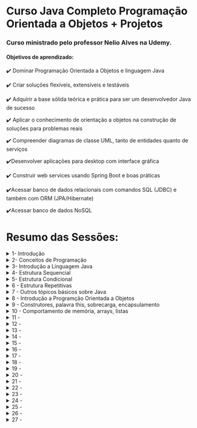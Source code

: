 # Curso Java Completo Programação Orientada a Objetos + Projetos

### Curso ministrado pelo professor Nelio Alves na Udemy.


#### Objetivos de aprendizado:


:heavy_check_mark: Dominar Programação Orientada a Objetos e linguagem Java

:heavy_check_mark: Criar soluções flexíveis, extensíveis e testáveis

:heavy_check_mark: Adquirir a base sólida teórica e prática para ser um desenvolvedor Java de sucesso

:heavy_check_mark: Aplicar o conhecimento de orientação a objetos na construção de soluções para problemas reais

:heavy_check_mark: Compreender diagramas de classe UML, tanto de entidades quanto de serviços

:heavy_check_mark:Desenvolver aplicações para desktop com interface gráfica

:heavy_check_mark: Construir web services usando Spring Boot e boas práticas

:heavy_check_mark:Acessar banco de dados relacionais com comandos SQL (JDBC) e também com ORM (JPA/Hibernate)

:heavy_check_mark:Acessar banco de dados NoSQL

# Resumo das Sessões:

<details>
  <summary>1- Introdução </summary>
    Neste módulo só teve uma simples apresentação do curso
</details>
<details>
  <summary>2- Conceitos de Programação</summary>
  Neste módulo veremos os conceitos mais básicos de programação.

### O que é um algoritmo ?

Algoritmo é uma sequência finita de instruções dadas ao computador para se resolver um problema. É aplicado em diversas áreas do conhecimento.  

Exemplo de uma resolução de um problema do dia a dia, usando algoritmo:

1 - Colocar a roupa em um recipiente

2 - Colocar um pouco de sabão e amaciante

3 - Encher d e água 

4 - Mexer tudo até dissolver todo o sabão

5 - Deixar de molho por vinte minutos 

6 - Esfregar a roupa 

7 - Enxaguar a roupa 

8 - Torcer

### O que é uma Automação ?

Consiste em utilizar máquina(s) para executar o procedimento desejado de forma automática ou semiautomática.

### O que é uma Linguagem de Programação ?

É um conjunto de regras **léxicas** (ortografia) e **sintáticas** (gramática) para se escrever programas.

------

**Léxica:** Diz respeito à correção das palavras "isoladas" (ortografia)

**Exemplo (Português) :**

Cachorro :heavy_check_mark:

Caxorro  :x:

**Exemplo (Programação) :**

main :heavy_check_mark:

maim :x:

------

**Sintática:** Diz respeito à correção das sentenças (gramática).

**Exemplo (Português) :**

O cachorro está com fome :heavy_check_mark:

A cachorro está com fome  :x:

**Exemplo (Programação) :**

x = 2 + y; :heavy_check_mark:

x = + 2 y; :x:

------
</details>
<details>
  <summary>3- Introdução a Linguagem Java</summary>

### O que é Java?
- Linguagem de programação (regras sintáticas) • Plataforma de desenvolvimento e execução
- Bibliotecas (API) • Ambientes de execução.

### Histórico 

- Problemas resolvidos e motivo de seu sucesso: 
- Ponteiros / gerenciamento de memória 
- Portabilidade falha: reescrever parte do código ao mudar de SO 
- Utilização em dispositivos diversos 
- Custo 
- Criada pela Sun Microsystems no meio da década de 1990
-  Adquirida pela Oracle Corporation em 2010

### Aspectos notáveis

- Código compilado para bytecode e executado em máquina virtual (JVM) 
- Portável, segura, robusta 
- Roda em vários tipos de dispositivos 
- Domina o mercado corporativo desde o fim do século 20
- Padrão Android por muitos anos

### **Edições**

- Java ME - Java Micro Edition - dispositivos embarcados e móveis - IoT
  - http://www.oracle.com/technetwork/java/javame
- Java SE - Java Standard Edition - core - desktop e servidores
  - http://www.oracle.com/technetwork/java/javase
  - https://en.wikipedia.org/wiki/Java_version_history
- JavaFX - desktop e RIA
- Java EE - Java Enterprise Edition - aplicações corporativas
  - http://www.oracle.com/technetwork/java/javaee
  - https://en.wikipedia.org/wiki/Java_EE_version_history


#### Contextualização Parte 2 JRE, JDK, bytecodes e máquina virtual

##### 	Bibliotecas - API specification

- ##### https://docs.oracle.com/javase/8/docs/api/
- https://docs.oracle.com/javase/10/docs/api/

- JVM - Java Virtual Machine
  - Máquina virtual do Java - necessário para executar sistemas Java
- http://www.oracle.com/technetwork/java/javase/downloads
  - JRE - Java Runtime Environment
  - Necessário para usuários finais executarem aplicações Java no computador
- Server JRE
  - Necessário para executar sistemas Java em servidores
- JDK - Java Development Kit
  - Necessário para desenvolvedores Java. Contém o JRE, mais ferramentas para desenvolvimento, depuração e monitoramento de projetos Java.

#### **Compilação e interpretação**

- Linguagens compiladas: C, C++
- Linguagens interpretadas: PHP, JavaScript
- Linguagens pré-compiladas + máquina virtual: Java, C#

**Modelo de execução**

![](https://github.com/gabrielcristhie/Estudos/blob/main/Backend/Java/Java%20Completo%20Programação%20Orientada%20a%20Objetos%20%2B%20Projetos/Imagens/modelo_de_execucao_java.png)

##### Estrutura de uma aplicação Java

- Uma aplicação é composta por classes
- package = agrupamento LÓGICO de classes relacionadas
- Módulo (Java 9+) = Agrupamento lógico de pacotes relacionados
  - Runtime = Agrupamento físico
- Aplicação = Agrupamento de módulo relacionados

#### Intalação do JDK e Eclipse no Windows

##### **Checklist**

- Certifique-se de que seu Windows esteja devidamente licenciado e atualizado
  - Windows update

- Baixar e instalar o Java JDK
  - http://www.oracle.com/technetwork/java/javase/downloads

- Configurar variáveis de ambiente do sistema
  - Painel de Controle -> Variáveis de Ambiente
  - Variável JAVA_HOME: C:\app.Program Files\Java\jdk-10.0.1
  - Variável Path: incluir C:\app.Program Files\Java\jdk-10.0.1\bin
  - Testar no terminal de comando: java --version

- Baixar e descompactar o Eclipse
  - https://www.eclipse.org/downloads/eclipse-packages/
  - Testar: rodar o Eclipse e escolher um "workspace" (pasta onde você vai salvar seus projetos)

#### Primeiro programa em Java no Eclipse

**Checklist**

- Window -> Perspective -> Open Perspective -> Java
- File -> New -> Java Project
- Package Explorer
  - JRE System Library
  - Pasta "src"
- Criar classe
  - Botão direito no projeto -> New -> Class
  - Escolher um nome para a classe (iniciar com letra Maiúscula)
  - Escolher um nome para o pacote (iniciar com letra Minúscula)
  - Selecionar public static void main
- Classe
  - Package
  - Cláusula import: referências a outros pacotes
  - Classe
  - Método
  - public static void main(String[] args)
- Executar o programa: Botão direito no arquivo -> Run As -> Java Application
- Como fechar e reabrir o projeto? E o workspace?
- Dica: indentação automática: CTRL + SHIFT -> F
</details>
<details>
  <summary>4- Estrutura Sequencial</summary>

**Tipos primitivos em Java (tipo valor)**

![](https://github.com/gabrielcristhie/Estudos/blob/main/Backend/Java/Java%20Completo%20Programação%20Orientada%20a%20Objetos%20%2B%20Projetos/Imagens/tipos_primitivos.png)

**String e Object**

![](https://github.com/gabrielcristhie/Estudos/blob/main/Backend/Java/Java%20Completo%20Programação%20Orientada%20a%20Objetos%20%2B%20Projetos/Imagens/tipos_primitivos_2.png)


**Valores padrão**

Quando criamos um array ou um objeto com atributos desses tipos, esses são os valores atribuídos inicialmente aos dados.

![](https://github.com/gabrielcristhie/Estudos/blob/main/Backend/Java/Java%20Completo%20Programação%20Orientada%20a%20Objetos%20%2B%20Projetos/Imagens/tipos_primitivos_3.png)

**Tipo valor vs. tipo referência**

![](https://github.com/gabrielcristhie/Estudos/blob/main/Backend/Java/Java%20Completo%20Programação%20Orientada%20a%20Objetos%20%2B%20Projetos/Imagens/tipos_primitivos_4.png)

#### Restrições e convenções para nomes
- Não pode começar com dígito: use uma letra ou _
- Não usar acentos ou til
- Não pode ter espaço em branco
- Sugestão: use nomes que tenham um significado
#### Convenções

- Camel Case: lastName
  - pacotes
  - atributos
  - métodos
  - variáveis e parâmetros
- Pascal Case: ProductService
  - classes

#### Conversão implícita e casting 

- Conversão implícita entre tipos
- Casting: conversão explícita entre tipos COMPATÍVEIS

#### Os tipos aplicados em Java:
```
public class Tipos {

	public static void main(String[] args) {

		boolean completed = false;
		char gender = 'F';
		char letter = '\u0041';
		byte n1 = 126;
		int n2 = 1000;
		int n3 = 2147483647;
		long n4 = 2147483648L;
		float n5 = 4.5f;
		double n6 = 4.5;
		
		String name = "Maria Green";
		Object obj1 = "Alex Brown";
		Object obj2 = 4.5f;
		
		System.out.println(completed);
		System.out.println(gender);
		System.out.println(letter);
		System.out.println(n1);
		System.out.println(n2);
		System.out.println(n3);
		System.out.println(n4);
		System.out.println(n5);
		System.out.println(n6);
		System.out.println(name);
		System.out.println(obj1);
		System.out.println(obj2);

	}

}
```
</details>
<details>
  <summary>5- Estrutura Condicional</summary>

  #### Expressões comparativas:

São expressões que comparam uma coisa com outra e o resultado sempre é um valor verdade (Verdadeiro ou Falso ).

![operadores_comparativos.png](https://github.com/gabrielcristhie/Estudos/blob/main/Backend/Java/Java%20Completo%20Programa%C3%A7%C3%A3o%20Orientada%20a%20Objetos%20%2B%20Projetos/Imagens/operadores_comparativos.png)

#### Expressões Lógicas:

Assim como as expressões comparativas o resultado das expressões lógicas são um valor verdade (Verdadeiro ou Falso )

![operadores_lógicos.jpg](https://github.com/gabrielcristhie/Estudos/blob/main/Backend/Java/Java%20Completo%20Programa%C3%A7%C3%A3o%20Orientada%20a%20Objetos%20%2B%20Projetos/Imagens/operadores_l%C3%B3gicos.jpg)

#### Estrutura condicional:

É uma estrutura de controle que permite definir que um certo bloco de comandos somente será executado dependendo de uma condição.

![if_else.png](https://github.com/gabrielcristhie/Estudos/blob/main/Backend/Java/Java%20Completo%20Programa%C3%A7%C3%A3o%20Orientada%20a%20Objetos%20%2B%20Projetos/Imagens/if_else.png)
</details>
<details>
  <summary>6 - Estrutura Repetitivas</summary>

#### Estrutura Repetitiva:

O que é estrutura de repetição? Dentro da lógica de programação é uma estrutura que permite executar mais de uma vez o mesmo comando ou conjunto de comandos, de acordo com uma condição ou com um contador.

#### Expressão While:

É uma estrutura de controle que repete um bloco de comandos enquanto uma condição for verdadeira. Quando usar ? : quando não se sabe previamente a quantidade de repetições que será realizada. 

Exemplo:

```java
While (condição){
	instrução 1
	instrução 2
	instrução 3	
}
```

#### Problema exemplo:

Digitar um número e mostrar sua raiz quadrada com três casas decimais, depois repetir o procedimento. Quando o usuário digitar um número negativo (podendo inclusive ser na primeira vez), mostrar uma mensagem "Negative number" e terminar o programa.

```
Enter a number: 25
5.000
Enter another number: 10
3.162
Enter another number: 9
3.000
Enter another number: -4
Negative number

```

Solução :

```java
package app;

import java.util.Locale;
import java.util.Scanner;

public class app.Program {

	public static void main(String[] args) {
		
		Locale.setDefault(Locale.US);
		Scanner sc = new Scanner(System.in);
		
		System.out.println("ENter a number: ");
		double n = sc.nextDouble();
		
		while(n > 0.0) {
			double sr = Math.sqrt(n);
			//.3f formata a saída com a casa decimal de 3 dígitos
			System.out.printf("%.3f%n", sr);
			System.out.println("Enter another number");
			n = sc.nextDouble();
		}
		
		System.out.println("NEgative number... end!");
		sc.close();
	}
}
```

#### Expressão For (Para)

![Untitled](https://github.com/gabrielcristhie/Estudos/blob/main/Backend/Java/Java%20Completo%20Programa%C3%A7%C3%A3o%20Orientada%20a%20Objetos%20%2B%20Projetos/Imagens/for.png)

**Problema exemplo**

Digitar um número N e depois N valores inteiros. Mostrar a soma dos N valores digitados.

```
How many integer numbers are you going to enter? 3
Value #1: 10
Value #2: 7
Value #3: 8
Sum = 25
```

Solução :

```java
import java.util.Scanner;

public class app.Program {

	public static void main(String[] args) {
		
		Scanner sc = new Scanner(System.in);
		
		System.out.println("How many integer number are you going to enter: ");
		int n = sc.nextInt();
		
		int sum = 0;
		
		for(int i = 1; i<= n ; i++) {
			System.out.print("Value #" + i + ": ");
			int x = sc.nextInt();
			sum += x;
		}
		System.out.println("Sum = "+ sum);
		
		sc.close();
	}
}
```

#### Exercício de fixação - estruturas repetitivas while e for:

Fazer um programa para ler um número N (se for digitado um valor não positivo, mostrar uma mensagem e ler novamente). Em seguida, N valores inteiros. Mostrar o maior dentre os N números digitados. Veja exemplo:

#### Exemplo:

```
Enter N: 0
N must be positive! Try again: -2
N must be positive! Try again: 4
Value #1: 5
Value #2: 4
Value #3: 10
Value #4: 2
Higher = 10
```

Solução :

```java
import java.util.Scanner;

public class app.Program {

	public static void main(String[] args) {
		
		Scanner sc  = new Scanner(System.in);
		
		System.out.print("Enter N: ");
		int n = sc.nextInt();
		while(n <= 0) {
			System.out.println("N nust be positive! try again!: ");
			n = sc.nextInt();
		}
		
		int higher = Integer.MIN_VALUE;
		for(int i = 1 ; i <= n ; i++) {
			System.out.println("Value #"+ i + ": ");
			int x = sc.nextInt();
			if(x > higher) {
				higher = x;
			}
		}

		System.out.println("Higher = "+ higher);
		
		sc.close();

	}

}
```

#### Estrutura repetitiva do-while:

**Problema exemplo**

Digitar um número e mostrar sua raiz quadrada, depois perguntar ao usuário se ele deseja repetir o procedimento (y/n). Caso ele responda 'y', repetir o procedimento.

```
Enter a number: 9
Square root = 3.000
Repeat (y/n)? y
Enter a number: 10
Square root = 3.162
Repeat (y/n)? n
```

Solução :

```java
import java.util.Locale;
import java.util.Scanner;

public class app.Program {

	public static void main(String[] args) {
		
		Locale.setDefault(Locale.US);
		Scanner sc = new Scanner(System.in);
		
		char resp;
		
		do {
			System.out.print("Enter a number");
			double n = sc.nextDouble();
			double sq = Math.sqrt(n);
			System.out.printf("Square root = %.3f%n", sq);
			
			System.out.print("Repeat? 'y' or 'n'");
			resp = sc.next().charAt(0);
			
		}while(resp != 'n');
		sc.close();
	}

}
```

</details>
<details>
  <summary>7 - Outros tópicos básicos sobre Java</summary>
### Restrições para nomes de variáveis:

- Não pode começar com dígito: use uma letra ou _
- Não pode usar acentos ou til
- Não pode ter espaço em branco
- Sugestão: use nomes que tenham significado

### Exemplo de variáveis escritas de forma errada:

int 5minutes:

int salário;

int salario do funcionário;

### Exemplo de variáveis escritas de forma certa:

int _5minutes;

int salario;

int salarioDoFuncionario;

### Convenções:

- **Camel Case: lastName**
  - pacotes
  - atributos
  - métodos
  - variáveis e parâmetros
- **Pascal Case: ProductService**
  - Classes

### Operadores Bitwise

É possível realizar operações lógicas entre números inteiros em Java. Mas como assim? Operações lógicas não são somente entre valores lógicos (booleanos)?

Sim e Não...

Sim, operações lógicas (E, Ou, Não, Não-E, Não-Ou, Ou-Exclusivo, etc.) são realizadas apenas entre valores lógicos.

Entretanto em Java é possível realizar algumas operações lógicas entre valores numéricos inteiros. Neste caso, as operações lógicas ocorrem no nível de *bits* dos números, ou seja, as operações lógicas ocorrem com as representações binárias dos números.

Para realizar uma operação lógica com números inteiros (a nível de bits) com Java, basta utilizarmos os operadores **&**, **|** e **^**.

### Exemplo:

```java
public class OperacoesBitwise {

    public static void main(String[] args) {

        int a = 10;
        int b = 12;

        System.out.println(a + " | " + b + " = " + (a | b));
        System.out.println(a + " & " + b + " = " + (a & b));
        System.out.println(a + " ^ " + b + " = " + (a ^ b));

        a = 9;
        b = 7;

        System.out.println(a + " | " + b + " = " + (a | b));
        System.out.println(a + " & " + b + " = " + (a & b));
        System.out.println(a + " ^ " + b + " = " + (a ^  b));

    }

}
```

Saída:

```java
10 | 12 = 14
10 & 12 = 8
10 ^ 12 = 6
9 | 7 = 15
9 & 7 = 1
9 ^ 7 = 14
```

### Funções para formatar Strings:

- Formatar: toLowerCase(),toUpperCase(),trim()
- Recortar: substring(inicio),substring (incio,fim)
- Substituir: Replace(char,char),Replace(string,string)
- Buscar: IndexOf,LastIndexOf
- str.Split("")

### Comentários em Java:

Comentário de linha:

É expressado com duas barras, exemplo:

```java
//comentário de linha em Java
```

Comentário de bloco:

É expressado pelo conjunto de de uma barra e um asterisco, exemplo:

```java
/* 
este é o comentário de bloco
*/
```

</details>

<details>
  <summary>8 - Introdução a Programção Orientada a Objetos</summary>

### Classe:

- É um tipo estruturado que pode conter (membros):
  - Atributos (dados / campos)
  - Métodos (funções / operações)
- A classe também pode prover muitos outros recursos, tais como:
  - Construtores
  - Sobrecarga
  - Encapsulamento
  - Herança
  - Polimorfismo
- Exemplos:
  - Entidades: Produto, Cliente, Triangulo
  - Serviços: ProdutoService, ClienteService, EmailService, StorageService
  - Controladores: ProdutoController, ClienteController
  - Utilitários: Calculadora, Compactador
  - Outros (views, repositórios, gerenciadores, etc.)

### Problema exemplo:

Fazer um programa para ler as medidas dos lados de dois triângulos X e Y (suponha medidas
válidas). Em seguida, mostrar o valor das áreas dos dois triângulos e dizer qual dos dois triângulos
possui a maior área.
A fórmula para calcular a área de um triângulo a partir das medidas de seus lados a, b e c é a
seguinte (fórmula de Heron):
"imagem do calculo"
"imagem do exemplo"

#### Solução:

```java
import java.util.Locale;
import java.util.Scanner;
  public class Program {
    public static void main(String[] args) {
    Locale.setDefault(Locale.US);
        Scanner sc = new Scanner(System.in);
        double xA, xB, xC, yA, yB, yC;
          System.out.println("Enter the measures of triangle X: ");
          xA = sc.nextDouble();
          xB = sc.nextDouble();
          xC = sc.nextDouble();
          System.out.println("Enter the measures of triangle Y: ");
          yA = sc.nextDouble();
          yB = sc.nextDouble();
          yC = sc.nextDouble();
double p = (xA + xB + xC) / 2.0;
double areaX = Math.sqrt(p * (p - xA) * (p - xB) * (p - xC));
p = (yA + yB + yC) / 2.0;
double areaY = Math.sqrt(p * (p - yA) * (p - yB) * (p - yC));
System.out.printf("Triangle X area: %.4f%n", areaX);
System.out.printf("Triangle Y area: %.4f%n", areaY);
if (areaX > areaY) {
System.out.println("Larger area: X");}
else {
System.out.println("Larger area: Y");}
sc.close();
}}
```

</details>

<details>
  <summary> 9 - Construtores, palavra this, sobrecarga, encapsulamento </summary>

### Construtores:

  • É uma operação especial da classe, que executa no momento da
instanciação do objeto

  • Usos comuns:
    • Iniciar valores dos atributos
    • Permitir ou obrigar que o objeto receba dados / dependências no momento de sua
      instanciação (injeção de dependência)
  • Se um construtor customizado não for especificado, a classe disponibiliza o
    construtor padrão:
        Product p = new Product();
  • É possível especificar mais de um construtor na mesma classe (sobrecarga)

### Palavra THIS:

• É uma referência para o próprio objeto
• Usos comuns:
    • Diferenciar atributos de variáveis locais
    • Passar o próprio objeto como argumento na chamada de um método ou
      construtor

### Sobrecarga

  • É um recurso que uma classe possui de oferecer mais de uma
operação com o mesmo nome, porém com diferentes listas de
parâmetros.

### Encapsulamento
  • É um princípio que consiste em
esconder detalhes de implementação
de uma classe, expondo apenas
operações seguras e que mantenham
os objetos em um estado consistente.
  • Regra de ouro: o objeto deve sempre
estar em um estado consistente, e a
própria classe deve garantir isso.

### Modificadores de Acesso

  • private: o membro só pode ser acessado na própria classe
  • (nada): o membro só pode ser acessado nas classes do mesmo pacote
  • protected: o membro só pode ser acessado no mesmo pacote, bem como em
subclasses de pacotes diferentes
  • public: o membro é acessado por todas classes (ao menos que ele resida em
um módulo diferente que não exporte o pacote onde ele está)

</details>
<details>
  <summary>10 - Comportamento de memória, arrays, listas</summary>

### Referência vs. tipos valor 

Variáveis cujo tipo são classes não devem ser entendidas como caixas, mas sim
“tentáculos” (ponteiros) para caixas
Product p1, p2;
p1 = new Product("TV", 900.00, 0);
p2 = p1;

### Valor "null"

Tipos referência aceitam o valor "null", que indica que a variável aponta pra ninguém.
  Product p1, p2;
  p1 = new Product("TV", 900.00, 0);
  p2 = null;

### Tipos primitivos são tipos valor
  Em Java, tipos primitivos são tipos valor. Tipos valor são CAIXAS e não ponteiros. 
  double x, y;
  x = 10;
  y = x;

### Garbage Collector

• É um processo que automatiza o gerenciamento de memória de um
programa em execução
• O garbage collector monitora os objetos alocados dinamicamente
pelo programa (no heap), desalocando aqueles que não estão mais
sendo utilizados.


</details>
<details>
  <summary>11 - </summary>

</details>
<details>
  <summary>12 - </summary>

</details>
<details>
  <summary>13 - </summary>

</details>
<details>
  <summary>14 - </summary>

</details>
<details>
  <summary>15 - </summary>

</details>
<details>
  <summary>16 - </summary>

</details>
<details>
  <summary>17 - </summary>

</details>
<details>
  <summary>18 - </summary>

</details>
<details>
  <summary>19 - </summary>

</details>
<details>
  <summary>20 - </summary>

</details>
<details>
  <summary>21 - </summary>

</details>
<details>
  <summary>22 - </summary>

</details>
<details>
  <summary>23 - </summary>

</details>
<details>
  <summary>24 - </summary>

</details>
<details>
  <summary>25 - </summary>

</details>
<details>
  <summary>26 - </summary>

</details>
<details>
  <summary>27 - </summary>

</details>

